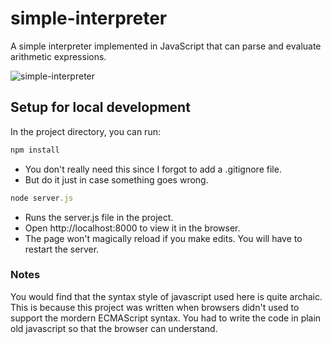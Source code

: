 # simple-interpreter

A simple interpreter implemented in JavaScript that can parse and evaluate arithmetic expressions.

![simple-interpreter](https://user-images.githubusercontent.com/28980632/153396608-50793a3a-d9b8-4882-9945-8fe37f0bb591.gif)

## Setup for local development

In the project directory, you can run:

```js
npm install
```

- You don't really need this since I forgot to add a .gitignore file.
- But do it just in case something goes wrong.

```js
node server.js
```

- Runs the server.js file in the project.
- Open http://localhost:8000 to view it in the browser.
- The page won't magically reload if you make edits. You will have to restart the server.

### Notes

You would find that the syntax style of javascript used here is quite archaic. This is because this project was written when browsers didn't used to support the mordern ECMAScript syntax. You had to write the code in plain old javascript so that the browser can understand.
